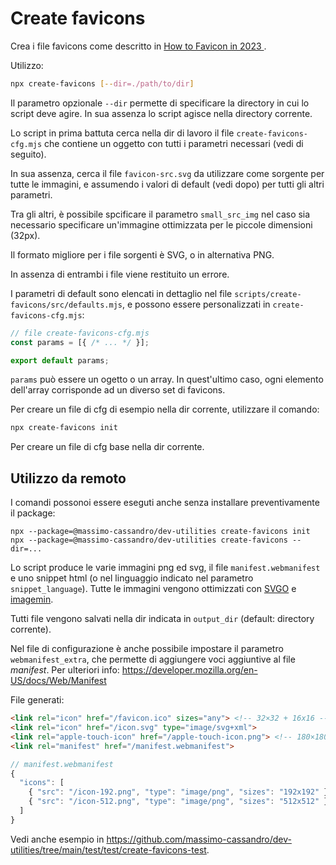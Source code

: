 # Create favicons

Crea i file favicons come descritto in [How to Favicon in 2023 ](https://evilmartians.com/chronicles/how-to-favicon-in-2021-six-files-that-fit-most-needs).

Utilizzo:

```bash
npx create-favicons [--dir=./path/to/dir]
```

Il parametro opzionale `--dir` permette di specificare la directory in cui lo script deve agire. 
In sua assenza lo script agisce nella directory corrente.

Lo script in prima battuta cerca nella dir di lavoro il file `create-favicons-cfg.mjs` che contiene un oggetto
con tutti i parametri necessari (vedi di seguito).

In sua assenza, cerca il file `favicon-src.svg` da utilizzare come sorgente per tutte le immagini, e assumendo i valori di default (vedi dopo) per tutti gli altri parametri. 

Tra gli altri, è possibile spcificare il parametro `small_src_img` nel caso sia necessario specificare un'immagine ottimizzata per le piccole dimensioni (32px).

Il formato migliore per i file sorgenti è SVG, o in alternativa PNG.

In assenza di entrambi i file viene restituito un errore.

I parametri di default sono elencati in dettaglio nel file `scripts/create-favicons/src/defaults.mjs`, e possono essere personalizzati in `create-favicons-cfg.mjs`: 

```javascript
// file create-favicons-cfg.mjs
const params = [{ /* ... */ }];

export default params;
```

`params` può essere un ogetto o un array. In quest'ultimo caso, ogni elemento dell'array corrisponde ad un diverso set di favicons.

Per creare un file di cfg di esempio nella dir corrente, utilizzare il comando:

```bash
npx create-favicons init
```

Per creare un file di cfg base nella dir corrente.


## Utilizzo da remoto

I comandi possonoi essere eseguti anche senza installare preventivamente il package:

```
npx --package=@massimo-cassandro/dev-utilities create-favicons init
npx --package=@massimo-cassandro/dev-utilities create-favicons --dir=...

```

Lo script produce le varie immagini png ed svg, il file `manifest.webmanifest` e uno snippet html (o nel linguaggio indicato nel parametro `snippet_language`).
Tutte le immagini vengono ottimizzati con [SVGO](https://github.com/svg/svgo) e [imagemin](https://github.com/imagemin/imagemin).

Tutti file vengono salvati nella dir indicata in `output_dir` (default: directory corrente).

Nel file di configurazione è anche possibile impostare il parametro `webmanifest_extra`, che permette di aggiungere voci aggiuntive al file *manifest*.
Per ulteriori info: <https://developer.mozilla.org/en-US/docs/Web/Manifest>

File generati:

```html
<link rel="icon" href="/favicon.ico" sizes="any"> <!-- 32×32 + 16x16 -->
<link rel="icon" href="/icon.svg" type="image/svg+xml">
<link rel="apple-touch-icon" href="/apple-touch-icon.png"> <!-- 180×180 -->
<link rel="manifest" href="/manifest.webmanifest">
```

```javascript
// manifest.webmanifest
{
  "icons": [
    { "src": "/icon-192.png", "type": "image/png", "sizes": "192x192" },
    { "src": "/icon-512.png", "type": "image/png", "sizes": "512x512" }
  ]
}
```

Vedi anche esempio in <https://github.com/massimo-cassandro/dev-utilities/tree/main/test/test/create-favicons-test>.
